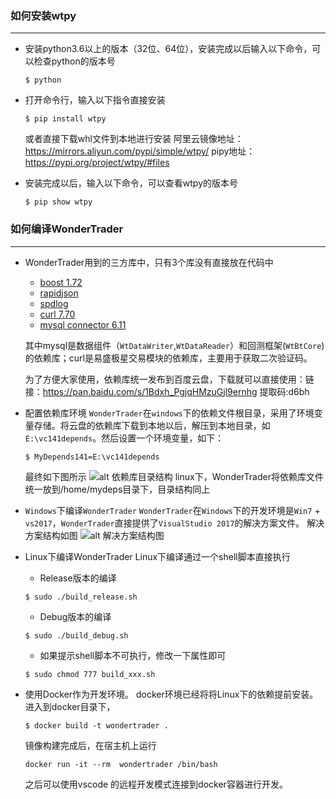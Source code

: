 ### 如何安装wtpy
***
* 安装python3.6以上的版本（32位、64位），安装完成以后输入以下命令，可以检查python的版本号
    ```
    $ python
    ```

* 打开命令行，输入以下指令直接安装
    ```
    $ pip install wtpy
    ```
    或者直接下载whl文件到本地进行安装
    阿里云镜像地址：<https://mirrors.aliyun.com/pypi/simple/wtpy/>
    pipy地址：<https://pypi.org/project/wtpy/#files>

* 安装完成以后，输入以下命令，可以查看wtpy的版本号
    ```
    $ pip show wtpy
    ```

### 如何编译WonderTrader
***
* WonderTrader用到的三方库中，只有3个库没有直接放在代码中
    * [boost 1.72](https://dl.bintray.com/boostorg/release/1.72.0/source/)
    * [rapidjson](https://github.com/Tencent/rapidjson/)
    * [spdlog](https://github.com/gabime/spdlog)
    * [curl 7.70](https://curl.haxx.se/)
    * [mysql connector 6.11](https://conan.io/center/mysql-connector-c/6.1.11/?revision=&os=Windows&tab=config)
    
    其中mysql是数据组件（`WtDataWriter`,`WtDataReader`）和回测框架(`WtBtCore`)的依赖库；curl是易盛极星交易模块的依赖库，主要用于获取二次验证码。

    为了方便大家使用，依赖库统一发布到百度云盘，下载就可以直接使用：链接：<https://pan.baidu.com/s/1Bdxh_PgjqHMzuGjl9ernhg> 提取码:d6bh

* 配置依赖库环境
    `WonderTrader`在`windows`下的依赖文件根目录，采用了环境变量存储。将云盘的依赖库下载到本地以后，解压到本地目录，如`E:\vc141depends`。然后设置一个环境变量，如下：
    ```
    $ MyDepends141=E:\vc141depends
    ```
    最终如下图所示
    ![alt 依赖库目录结构](http://wt.f-sailors.cn/snapshots/deps_snap.png)
    linux下，WonderTrader将依赖库文件统一放到/home/mydeps目录下，目录结构同上

* `Windows`下编译`WonderTrader`
    `WonderTrader`在`Windows`下的开发环境是`Win7` + `vs2017`，`WonderTrader`直接提供了`VisualStudio 2017`的解决方案文件。
    解决方案结构如图
    ![alt 解决方案结构图](http://wt.f-sailors.cn/snapshots/wt_vs_snap.png)

* Linux下编译WonderTrader
    Linux下编译通过一个shell脚本直接执行
    * Release版本的编译
    ```shell
    $ sudo ./build_release.sh
    ```
    * Debug版本的编译
    ```shell
    $ sudo ./build_debug.sh
    ```
    * 如果提示shell脚本不可执行，修改一下属性即可
    ```shell
    $ sudo chmod 777 build_xxx.sh
    ```
* 使用Docker作为开发环境。
    docker环境已经将将Linux下的依赖提前安装。
    进入到docker目录下，
    ```
    $ docker build -t wondertrader .
    ```
    镜像构建完成后，在宿主机上运行
    ```
    docker run -it --rm  wondertrader /bin/bash
    ```
    之后可以使用vscode 的远程开发模式连接到docker容器进行开发。
